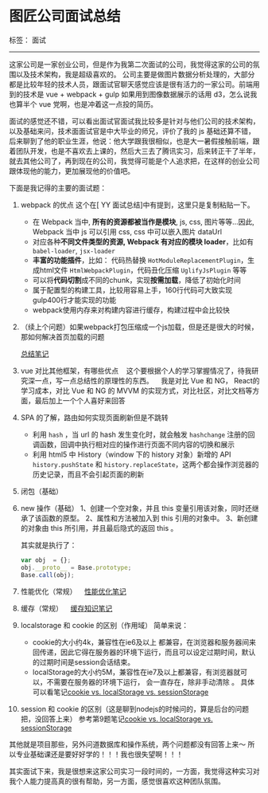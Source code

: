 ﻿# 图匠公司面试总结

标签： 面试

---

这家公司是一家创业公司，但是作为我第二次面试的公司，我觉得这家的公司的氛围以及技术架构，我是超级喜欢的。
公司主要是做图片数据分析处理的，大部分都是比较年轻的技术人员，跟面试官聊天感觉应该是很有活力的一家公司。前端用到的技术是 vue + webpack + gulp 如果用到图像数据展示的话用 d3，怎么说我也算半个 vue 党啊，也是冲着这一点投的简历。

面试的感觉还不错，可以看出面试官面试我比较多是针对与他们公司的技术架构，以及基础来问，技术面面试官是中大毕业的师兄，评价了我的 js 基础还算不错，后来聊到了他的职业生涯，他说：他大学跟我很相似，也是大一暑假接触前端，跟着团队开发，也是不喜欢去上课的，然后大三去了腾讯实习，后来转正干了半年，就去其他公司了，再到现在的公司，我觉得可能是个人追求把，在这样的创业公司跟体现他的能力，更加展现他的价值吧。

下面是我记得的主要的面试题：

1. webpack 的优点
    这个在[ YY 面试总结]中有提到，这里只是复制粘贴一下。
    - 在 Webpack 当中, **所有的资源都被当作是模块**, js, css, 图片等等...因此, Webpack 当中 js 可以引用 css, css 中可以嵌入图片 dataUrl
    - 对应各种**不同文件类型的资源, Webpack 有对应的模块 loader**，比如有 `babel-loader`, `jsx-loader`
    - **丰富的功能插件**，比如： 代码热替换 `HotModuleReplacementPlugin`，生成html文件         `HtmlWebpackPlugin`，代码丑化压缩 `UglifyJsPlugin` 等等
    - 可以将**代码切割**成不同的chunk，实现**按需加载**，降低了初始化时间
    - 属于配置型的构建工具，比较用容易上手，160行代码可大致实现gulp400行才能实现的功能
    - webpack使用内存来对构建内容进行缓存，构建过程中会比较快

2. （续上个问题）如果webpack打包压缩成一个js加载，但是还是很大的时候，那如何解决首页加载的问题

    [总结笔记](https://github.com/byronlun/prepare-for-FE-interview/blob/master/others/webpack%E6%80%A7%E8%83%BD%E4%BC%98%E5%8C%96%E4%B9%8B%E9%A6%96%E9%A1%B5%E7%A9%BA%E7%99%BD%E9%97%AE%E9%A2%98%E7%9A%84%E5%A4%84%E7%90%86.md)

3. vue 对比其他框架，有哪些优点
    这个要根据个人的学习掌握情况了，待我研究深一点，写一点总结性的原理性的东西。
    我是对比 Vue 和 NG， React的学习成本，对比 Vue 和 NG 的 MVVM 的实现方式，对比社区，对比文档等方面，最后加上一个个人喜好来回答
    
4. SPA 的了解，路由如何实现页面刷新但是不跳转
    - 利用 `hash` ，当 url 的 hash 发生变化时，就会触发 `hashchange` 注册的回调函数，回调中执行相对应的操作进行页面不同内容的切换和展示
    - 利用 html5 中 History（window 下的 history 对象）新增的 API `history.pushState` 和 `history.replaceState`，这两个都会操作浏览器的历史记录，而且不会引起页面的刷新

5. 闭包（基础）
6. new 操作（基础）
    1、创建一个空对象，并且 this 变量引用该对象，同时还继承了该函数的原型。
    2、属性和方法被加入到 this 引用的对象中。
    3、新创建的对象由 this 所引用，并且最后隐式的返回 this 。
    
    其实就是执行了：
    ```js
    var obj  = {};
    obj.__proto__ = Base.prototype;
    Base.call(obj);
    ```

7. 性能优化（常规）
    [性能优化笔记](https://github.com/byronlun/prepare-for-FE-interview/blob/master/others/%E6%80%A7%E8%83%BD%E4%BC%98%E5%8C%96.md)
8. 缓存（常规）
    [缓存知识笔记](https://github.com/byronlun/prepare-for-FE-interview/blob/master/others/%E7%BC%93%E5%AD%98%E7%9F%A5%E8%AF%86%E6%80%BB%E7%BB%93.md)
9. localstorage 和 cookie 的区别（作用域）
    简单来说：
    - cookie的大小约4k，兼容性在ie6及以上 都兼容，在浏览器和服务器间来回传递，因此它得在服务器的环境下运行，而且可以设定过期时间，默认的过期时间是session会话结束。
    - localStorage的大小约5M，兼容性在ie7及以上都兼容，有浏览器就可以，不需要在服务器的环境下运行， 会一直存在，除非手动清除 。
    具体可以看笔记[cookie vs. localStorage vs. sessionStorage](https://github.com/byronlun/prepare-for-FE-interview/blob/master/others/localStorage%20vs.%20sessionStorage%20vs.%20Cookie.md)

10. session 和 cookie 的区别（这是聊到nodejs的时候问的，算是后台的问题把，没回答上来）
    参考第9题笔记[cookie vs. localStorage vs. sessionStorage](https://github.com/byronlun/prepare-for-FE-interview/blob/master/others/localStorage%20vs.%20sessionStorage%20vs.%20Cookie.md)    

其他就是项目那些，另外问道数据库和操作系统，两个问题都没有回答上来～
所以专业基础课还是要好好学的！！！我也很失望啊！！！

其实面试下来，我是很想来这家公司实习一段时间的，一方面，我觉得这种实习对我个人能力提高真的很有帮助，另一方面，感觉很喜欢这种团队氛围。






